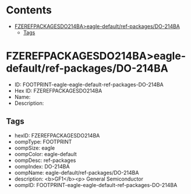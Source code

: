 



Contents
========

* [FZEREFPACKAGESDO214BA>eagle-default/ref-packages/DO-214BA](#fzerefpackagesdo214baeagle-defaultref-packagesdo-214ba)
	* [Tags](#tags)

# FZEREFPACKAGESDO214BA>eagle-default/ref-packages/DO-214BA

- ID: FOOTPRINT-eagle-eagle-default-ref-packages-DO-214BA
- Hex ID: FZEREFPACKAGESDO214BA
- Name: 
- Description: 

## Tags

- hexID: FZEREFPACKAGESDO214BA
- oompType: FOOTPRINT
- oompSize: eagle
- oompColor: eagle-default
- oompDesc: ref-packages
- oompIndex: DO-214BA
- oompName: eagle-default/ref-packages/DO-214BA
- description: &lt;b&gt;GF1&lt;/b&gt;&lt;p&gt;&#xD;
General Semiconductor
- oompID: FOOTPRINT-eagle-eagle-default-ref-packages-DO-214BA

